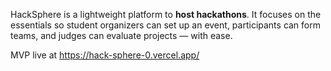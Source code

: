 HackSphere is a lightweight platform to **host hackathons**. It focuses on the essentials so student organizers can set up an event, participants can form teams, and judges can evaluate projects — with ease.

MVP live at https://hack-sphere-0.vercel.app/
